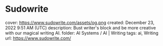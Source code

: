 # Sudowrite

cover: https://www.sudowrite.com/assets/og.png
created: December 23, 2022 9:51 AM (UTC)
description: Bust writer's block and be more creative with our magical writing AI.
folder: AI Systems / AI | Writing
tags: ai, Writing
url: https://www.sudowrite.com/